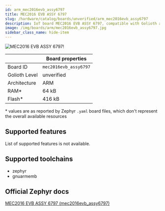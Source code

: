 ```yaml
---
id: arm_mec2016evb_assy6797
title: MEC2016 EVB ASSY 6797
slug: /hardware/catalog/boards/unverified/arm_mec2016evb_assy6797
description: IoT board MEC2016 EVB ASSY 6797, compatible with Golioth at unverified level.
image: /img/boards/arm/mec2016evb_assy6797.jpg
sidebar_class_name: hide-item
---
```


[//]: # (This is an auto-generated file, do not edit! Changes to it will be lost upon re-generation)

![MEC2016 EVB ASSY 6797!](/img/boards/arm/mec2016evb_assy6797.jpg "MEC2016 EVB ASSY 6797")

|                | Board properties     |
| -------------  | -------------------- |
| Board ID       | `mec2016evb_assy6797` |
| Golioth Level  | unverified       |
| Architecture   | ARM |
| RAM*           | 64 kB |
| Flash*         | 416 kB |

\* values are as reported by Zephyr `.yaml` board files, which don't represent the overall available resources



## Supported features

List of supported features is not available.

## Supported toolchains

* zephyr
* gnuarmemb

## Official Zephyr docs

[MEC2016 EVB ASSY 6797 (mec2016evb_assy6797)](https://docs.zephyrproject.org/latest/boards/arm/mec2016evb_assy6797/doc/index.html)
